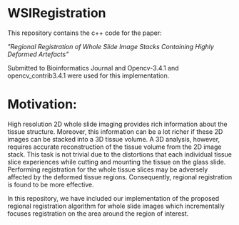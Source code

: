# WSIRegistration

This repository contains the c++ code for the paper:

*"Regional Registration of Whole Slide Image Stacks Containing Highly Deformed Artefacts"* 

Submitted to Bioinformatics Journal and Opencv-3.4.1 and opencv_contrib3.4.1 were used for this implementation. 

# Motivation:
High resolution 2D whole slide imaging provides rich information about the tissue structure. Moreover, this information can be a lot richer if these 2D images can be stacked into a 3D tissue volume. A 3D analysis, however, requires accurate reconstruction of the tissue volume from the 2D image stack. This task is not trivial due to the distortions that each individual tissue slice experiences while cutting and mounting the tissue on the glass slide. Performing registration for the whole tissue slices may be adversely affected by the deformed tissue regions. Consequently, regional registration is found to be more effective. 

In this repository, we have included our implementation of the proposed regional registration algorithm for whole slide images which incrementally focuses registration on the area around the region of interest. 

